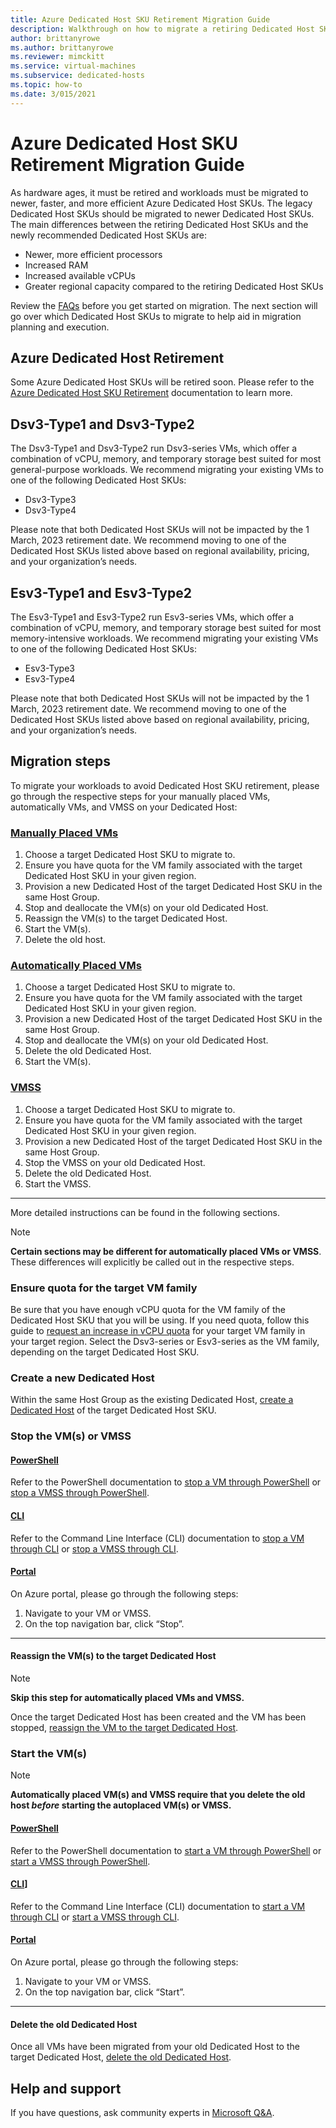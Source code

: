 ```yaml
---
title: Azure Dedicated Host SKU Retirement Migration Guide
description: Walkthrough on how to migrate a retiring Dedicated Host SKU
author: brittanyrowe
ms.author: brittanyrowe
ms.reviewer: mimckitt
ms.service: virtual-machines
ms.subservice: dedicated-hosts
ms.topic: how-to
ms.date: 3/015/2021
---
```


# Azure Dedicated Host SKU Retirement Migration Guide

As hardware ages, it must be retired and workloads must be migrated to newer, faster, and more efficient Azure Dedicated Host SKUs. The legacy Dedicated Host SKUs should be migrated to newer Dedicated Host SKUs. 
The main differences between the retiring Dedicated Host SKUs and the newly recommended Dedicated Host SKUs are:

- Newer, more efficient processors
- Increased RAM
- Increased available vCPUs
- Greater regional capacity compared to the retiring Dedicated Host SKUs

Review the [FAQs](dedicated-host-retirement.md#faqs) before you get started on migration. The next section will go over which Dedicated Host SKUs to migrate to help aid in migration planning and execution.

## Azure Dedicated Host Retirement

Some Azure Dedicated Host SKUs will be retired soon. Please refer to the [Azure Dedicated Host SKU Retirement](dedicated-host-retirement.md#faqs) documentation to learn more.

## Dsv3-Type1 and Dsv3-Type2

The Dsv3-Type1 and Dsv3-Type2 run Dsv3-series VMs, which offer a combination of vCPU, memory, and temporary storage best suited for most general-purpose workloads. 
We recommend migrating your existing VMs to one of the following Dedicated Host SKUs:

- Dsv3-Type3
- Dsv3-Type4

Please note that both Dedicated Host SKUs will not be impacted by the 1 March, 2023 retirement date. We recommend moving to one of the Dedicated Host SKUs listed above based on regional availability, pricing, and your organization’s needs.  

## Esv3-Type1 and Esv3-Type2

The Esv3-Type1 and Esv3-Type2 run Esv3-series VMs, which offer a combination of vCPU, memory, and temporary storage best suited for most memory-intensive workloads. 
We recommend migrating your existing VMs to one of the following Dedicated Host SKUs:

- Esv3-Type3
- Esv3-Type4

Please note that both Dedicated Host SKUs will not be impacted by the 1 March, 2023 retirement date. We recommend moving to one of the Dedicated Host SKUs listed above based on regional availability, pricing, and your organization’s needs.

## Migration steps

To migrate your workloads to avoid Dedicated Host SKU retirement, please go through the respective steps for your manually placed VMs, automatically VMs, and VMSS on your Dedicated Host:

### [Manually Placed VMs](#tab/manualVM)

1.	Choose a target Dedicated Host SKU to migrate to. 
2.	Ensure you have quota for the VM family associated with the target Dedicated Host SKU in your given region.
3.	Provision a new Dedicated Host of the target Dedicated Host SKU in the same Host Group.
4.	Stop and deallocate the VM(s) on your old Dedicated Host.
5.	Reassign the VM(s) to the target Dedicated Host.
6.	Start the VM(s).
7.  Delete the old host.

### [Automatically Placed VMs](#tab/autoVM)

1.	Choose a target Dedicated Host SKU to migrate to. 
2.	Ensure you have quota for the VM family associated with the target Dedicated Host SKU in your given region.
3.	Provision a new Dedicated Host of the target Dedicated Host SKU in the same Host Group.
4.	Stop and deallocate the VM(s) on your old Dedicated Host.
5.  Delete the old Dedicated Host.
6.	Start the VM(s).

### [VMSS](#tab/VMSS)

1.	Choose a target Dedicated Host SKU to migrate to. 
2.	Ensure you have quota for the VM family associated with the target Dedicated Host SKU in your given region.
3.	Provision a new Dedicated Host of the target Dedicated Host SKU in the same Host Group.
4.	Stop the VMSS on your old Dedicated Host.
5.  Delete the old Dedicated Host.
6.	Start the VMSS.

---

More detailed instructions can be found in the following sections.

> [!NOTE]
>  **Certain sections may be different for automatically placed VMs or VMSS**. These differences will explicitly be called out in the respective steps.

### Ensure quota for the target VM family

Be sure that you have enough vCPU quota for the VM family of the Dedicated Host SKU that you will be using. If you need quota, follow this guide to [request an increase in vCPU quota](../azure-portal/supportability/per-vm-quota-requests.md) for your target VM family in your target region. Select the Dsv3-series or Esv3-series as the VM family, depending on the target Dedicated Host SKU.

### Create a new Dedicated Host

Within the same Host Group as the existing Dedicated Host, [create a Dedicated Host](dedicated-hosts-how-to.md#create-a-dedicated-host) of the target Dedicated Host SKU.

### Stop the VM(s) or VMSS

#### [PowerShell](#tab/PS)

Refer to the PowerShell documentation to [stop a VM through PowerShell](/powershell/module/servicemanagement/stop-azurevm) or [stop a VMSS through PowerShell](/powershell/module/servicemanagement/stop-azvmss).

#### [CLI](#tab/CLI)

Refer to the Command Line Interface (CLI) documentation to [stop a VM through CLI](/cli/azure/vm#az-vm-stop) or [stop a VMSS through CLI](/cli/azure/vmss#az-vmss-stop).

#### [Portal](#tab/Portal)

On Azure portal, please go through the following steps:

1.	Navigate to your VM or VMSS.
2.	On the top navigation bar, click “Stop”.

---

#### Reassign the VM(s) to the target Dedicated Host

>[!NOTE] 
> **Skip this step for automatically placed VMs and VMSS.** 

Once the target Dedicated Host has been created and the VM has been stopped, [reassign the VM to the target Dedicated Host](dedicated-hosts-how-to.md#add-an-existing-vm).

### Start the VM(s)

>[!NOTE]
**Automatically placed VM(s) and VMSS require that you delete the old host _before_ starting the autoplaced VM(s) or VMSS.**

#### [PowerShell](#tab/PS)
Refer to the PowerShell documentation to [start a VM through PowerShell](/powershell/module/servicemanagement/start-azurevm) or [start a VMSS through PowerShell](/powershell/module/servicemanagement/start-azvmss).

#### [CLI](#tab/CLI)]

Refer to the Command Line Interface (CLI) documentation to [start a VM through CLI](/cli/azure/vm#az-vm-start) or [start a VMSS through CLI](/cli/azure/vmss#az-vmss-start).

#### [Portal](#tab/Portal)

On Azure portal, please go through the following steps:

1.	Navigate to your VM or VMSS.
2.	On the top navigation bar, click “Start”.

---

#### Delete the old Dedicated Host

Once all VMs have been migrated from your old Dedicated Host to the target Dedicated Host, [delete the old Dedicated Host](dedicated-hosts-how-to.md#deleting-hosts).

## Help and support

If you have questions, ask community experts in [Microsoft Q&A](https://aka.ms/azure-dedicated-host-qa).